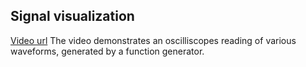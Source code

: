 ## Signal visualization

[Video url](https://www.lipsum.com/)
The video demonstrates an oscilliscopes reading of various waveforms, generated by a function generator.

 
